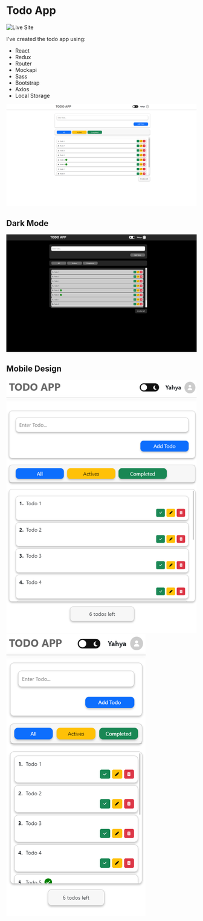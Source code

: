 # Todo App

![Live Site](https://6327488241b1715240238e8f--aesthetic-faun-89a547.netlify.app/)

I've created the todo app using: 
- React
- Redux
- Router
- Mockapi
- Sass
- Bootstrap
- Axios
- Local Storage


![](/src/screenshots/Screenshot%20(141).png)

## Dark Mode

![](/src/screenshots/Screenshot%20(142).png)

## Mobile Design

![](/src/screenshots/Screenshot%20(143).png)
![](/src/screenshots/Screenshot%20(144).png)
